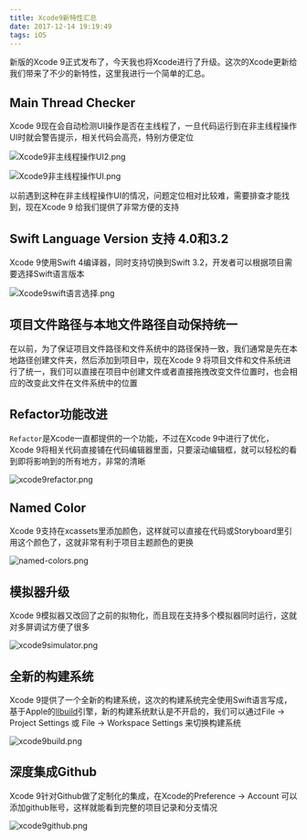 ```yaml
---
title: Xcode9新特性汇总
date: 2017-12-14 19:19:49
tags: iOS
---
```

新版的Xcode 9正式发布了，今天我也将Xcode进行了升级。这次的Xcode更新给我们带来了不少的新特性，这里我进行一个简单的汇总。

## Main Thread Checker

Xcode 9现在会自动检测UI操作是否在主线程了，一旦代码运行到在非主线程操作UI时就会警告提示，相关代码会高亮，特别方便定位

![Xcode9非主线程操作UI2.png](http://upload-images.jianshu.io/upload_images/1479547-ae5b514cae24218c.png?imageMogr2/auto-orient/strip%7CimageView2/2/w/1240)

![Xcode9非主线程操作UI.png](http://upload-images.jianshu.io/upload_images/1479547-667852563144f730.png?imageMogr2/auto-orient/strip%7CimageView2/2/w/1240)

以前遇到这种在非主线程操作UI的情况，问题定位相对比较难，需要排查才能找到，现在Xcode 9 给我们提供了非常方便的支持

## Swift Language Version 支持 4.0和3.2

Xcode 9使用Swift 4编译器，同时支持切换到Swift 3.2，开发者可以根据项目需要选择Swift语言版本

![Xcode9swift语言选择.png](http://upload-images.jianshu.io/upload_images/1479547-22e7d4510d174243.png?imageMogr2/auto-orient/strip%7CimageView2/2/w/1240)

## 项目文件路径与本地文件路径自动保持统一

在以前，为了保证项目文件路径和文件系统中的路径保持一致，我们通常是先在本地路径创建文件夹，然后添加到项目中，现在Xcode 9 将项目文件和文件系统进行了统一，我们可以直接在项目中创建文件或者直接拖拽改变文件位置时，也会相应的改变此文件在文件系统中的位置

## Refactor功能改进

`Refactor`是Xcode一直都提供的一个功能，不过在Xcode 9中进行了优化，Xcode 9将相关代码直接铺在代码编辑器里面，只要滚动编辑框，就可以轻松的看到即将影响到的所有地方，非常的清晰

![xcode9refactor.png](http://upload-images.jianshu.io/upload_images/1479547-32674d7c60b80bf5.png?imageMogr2/auto-orient/strip%7CimageView2/2/w/1240)

## Named Color

Xcode 9支持在xcassets里添加颜色，这样就可以直接在代码或Storyboard里引用这个颜色了，这就非常有利于项目主题颜色的更换

![named-colors.png](http://upload-images.jianshu.io/upload_images/1479547-4fcc16fe299d6ba4.png?imageMogr2/auto-orient/strip%7CimageView2/2/w/1240)

## 模拟器升级

Xcode 9模拟器又改回了之前的拟物化，而且现在支持多个模拟器同时运行，这就对多屏调试方便了很多

![xcode9simulator.png](http://upload-images.jianshu.io/upload_images/1479547-b9e5bf3b94af0fd3.png?imageMogr2/auto-orient/strip%7CimageView2/2/w/1240)

## 全新的构建系统

Xcode 9提供了一个全新的构建系统，这次的构建系统完全使用Swift语言写成，基于Apple的[llbuild]( https://github.com/apple/swift-llbuild )引擎，新的构建系统默认是不开启的，我们可以通过File -> Project Settings 或 File -> Workspace Settings 来切换构建系统

![xcode9build.png](http://upload-images.jianshu.io/upload_images/1479547-58d40d4c79ce3d68.png?imageMogr2/auto-orient/strip%7CimageView2/2/w/1240)

## 深度集成Github

Xcode 9针对Github做了定制化的集成，在Xcode的Preference -> Account 可以添加github账号，这样就能看到完整的项目记录和分支情况

![xcode9github.png](http://upload-images.jianshu.io/upload_images/1479547-7cab79d2f8ebe53d.png?imageMogr2/auto-orient/strip%7CimageView2/2/w/1240)

